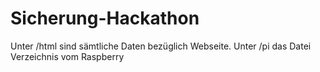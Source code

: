 # Sicherung-Hackathon

Unter /html sind sämtliche Daten bezüglich Webseite.
Unter /pi das Datei Verzeichnis vom Raspberry
